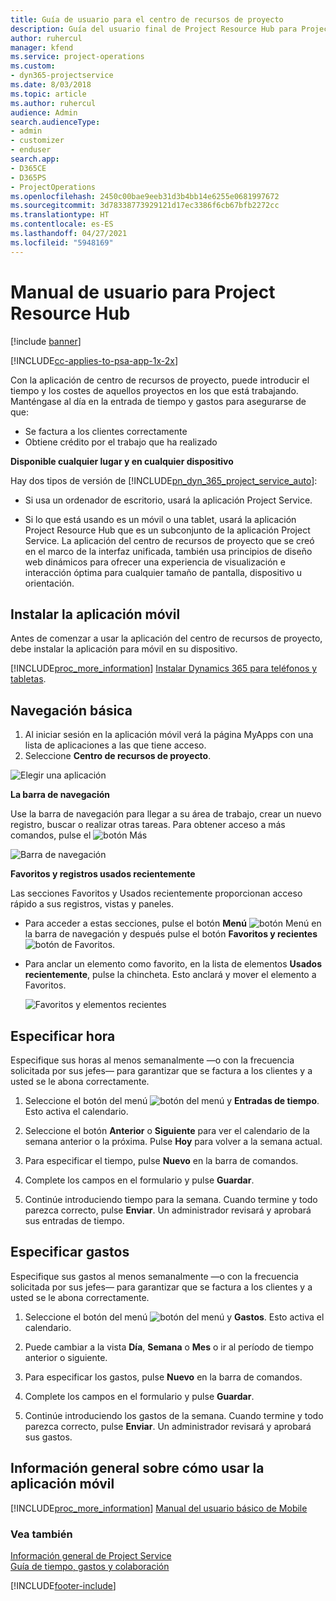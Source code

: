 ```yaml
---
title: Guía de usuario para el centro de recursos de proyecto
description: Guía del usuario final de Project Resource Hub para Project Service
author: ruhercul
manager: kfend
ms.service: project-operations
ms.custom:
- dyn365-projectservice
ms.date: 8/03/2018
ms.topic: article
ms.author: ruhercul
audience: Admin
search.audienceType:
- admin
- customizer
- enduser
search.app:
- D365CE
- D365PS
- ProjectOperations
ms.openlocfilehash: 2450c00bae9eeb31d3b4bb14e6255e0681997672
ms.sourcegitcommit: 3d78338773929121d17ec3386f6cb67bfb2272cc
ms.translationtype: HT
ms.contentlocale: es-ES
ms.lasthandoff: 04/27/2021
ms.locfileid: "5948169"
---
```

# <a name="user-guide-for-project-resource-hub"></a>Manual de usuario para Project Resource Hub

[!include [banner](../includes/psa-now-project-operations.md)]

[!INCLUDE[cc-applies-to-psa-app-1x-2x](../includes/cc-applies-to-psa-app-1x-2x.md)]

Con la aplicación de centro de recursos de proyecto, puede introducir el tiempo y los costes de aquellos proyectos en los que está trabajando. Manténgase al día en la entrada de tiempo y gastos para asegurarse de que:

- Se factura a los clientes correctamente
- Obtiene crédito por el trabajo que ha realizado

**Disponible cualquier lugar y en cualquier dispositivo**

Hay dos tipos de versión de [!INCLUDE[pn_dyn_365_project_service_auto](../includes/pn-dyn-365-project-service-auto.md)]: 

- Si usa un ordenador de escritorio, usará la aplicación Project Service. 

- Si lo que está usando es un móvil o una tablet, usará la aplicación Project Resource Hub que es un subconjunto de la aplicación Project Service. La aplicación del centro de recursos de proyecto que se creó en el marco de la interfaz unificada, también usa principios de diseño web dinámicos para ofrecer una experiencia de visualización e interacción óptima para cualquier tamaño de pantalla, dispositivo u orientación. 


## <a name="install-the-mobile-app"></a>Instalar la aplicación móvil
Antes de comenzar a usar la aplicación del centro de recursos de proyecto, debe instalar la aplicación para móvil en su dispositivo. 

[!INCLUDE[proc_more_information](../includes/proc-more-information.md)] [Instalar Dynamics 365 para teléfonos y tabletas](/dynamics365/mobile-app/install-dynamics-365-for-phones-and-tablets).

## <a name="basic-navigation"></a>Navegación básica
1.  Al iniciar sesión en la aplicación móvil verá la página MyApps con una lista de aplicaciones a las que tiene acceso. 
2.  Seleccione **Centro de recursos de proyecto**.

![Elegir una aplicación](media/chooseApp_1.png "Elegir una aplicación")

**La barra de navegación**

Use la barra de navegación para llegar a su área de trabajo, crear un nuevo registro, buscar o realizar otras tareas. Para obtener acceso a más comandos, pulse el ![botón Más](media/MoreButton.png "Botón Más")

![Barra de navegación](media/NavBar_2.png "Barra de navegación")

**Favoritos y registros usados recientemente**

Las secciones Favoritos y Usados recientemente proporcionan acceso rápido a sus registros, vistas y paneles. 

- Para acceder a estas secciones, pulse el botón **Menú** ![botón Menú](media/MenuButton.png "Botón de menú") en la barra de navegación y después pulse el botón **Favoritos y recientes** ![botón de Favoritos](media/FavButton.png "Botón Favoritos").

- Para anclar un elemento como favorito, en la lista de elementos **Usados recientemente**, pulse la chincheta. Esto anclará y mover el elemento a Favoritos.

  ![Favoritos y elementos recientes](media/Favs_3.png "Favoritos y elementos recientes")
 
## <a name="enter-time"></a>Especificar hora
Especifique sus horas al menos semanalmente —o con la frecuencia solicitada por sus jefes— para garantizar que se factura a los clientes y a usted se le abona correctamente.

1. Seleccione el botón del menú ![botón del menú](media/MenuButton.png "Botón de menú") y **Entradas de tiempo**. Esto activa el calendario.

2. Seleccione el botón **Anterior** o **Siguiente** para ver el calendario de la semana anterior o la próxima. Pulse **Hoy** para volver a la semana actual.

3. Para especificar el tiempo, pulse **Nuevo** en la barra de comandos. 

4. Complete los campos en el formulario y pulse **Guardar**.

5. Continúe introduciendo tiempo para la semana. Cuando termine y todo parezca correcto, pulse **Enviar**. Un administrador revisará y aprobará sus entradas de tiempo.

## <a name="enter-expenses"></a>Especificar gastos 
Especifique sus gastos al menos semanalmente —o con la frecuencia solicitada por sus jefes— para garantizar que se factura a los clientes y a usted se le abona correctamente.

1. Seleccione el botón del menú ![botón del menú](media/MenuButton.png "Botón de menú") y **Gastos**. Esto activa el calendario.

2. Puede cambiar a la vista **Día**, **Semana** o **Mes** o ir al período de tiempo anterior o siguiente. 

3. Para especificar los gastos, pulse **Nuevo** en la barra de comandos. 

4. Complete los campos en el formulario y pulse **Guardar**.

5. Continúe introduciendo los gastos de la semana. Cuando termine y todo parezca correcto, pulse **Enviar**. Un administrador revisará y aprobará sus gastos.

## <a name="general-information-on-how-to-use-the-mobile-app"></a>Información general sobre cómo usar la aplicación móvil 
[!INCLUDE[proc_more_information](../includes/proc-more-information.md)] [Manual del usuario básico de Mobile](/dynamics365/mobile-app/dynamics-365-phones-tablets-users-guide)

### <a name="see-also"></a>Vea también  
 [Información general de Project Service](../psa/overview.md)   
 [Guía de tiempo, gastos y colaboración](../psa/time-expense-collaboration-guide.md)   
 


[!INCLUDE[footer-include](../includes/footer-banner.md)]